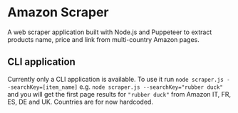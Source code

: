 # Amazon Scraper
A web scraper application built with Node.js and Puppeteer to extract products name, price and link from multi-country Amazon pages.

## CLI application
Currently only a CLI application is available. To use it run `node scraper.js --searchKey=[item_name]` e.g. `node scraper.js --searchKey="rubber duck"` and you will get the first page results for `"rubber duck"` from Amazon IT, FR, ES, DE and UK. Countries are for now hardcoded.

